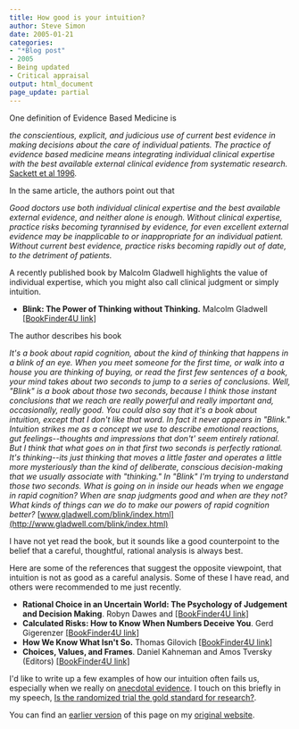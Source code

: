 ```yaml
---
title: How good is your intuition?
author: Steve Simon
date: 2005-01-21
categories:
- "*Blog post"
- 2005
- Being updated
- Critical appraisal
output: html_document
page_update: partial
---
```

One definition of Evidence Based Medicine is

*the conscientious, explicit, and judicious use of current best
evidence in making decisions about the care of individual patients.
The practice of evidence based medicine means integrating individual
clinical expertise with the best available external clinical evidence
from systematic research.* [Sackett et al
1996](http://bmj.bmjjournals.com/cgi/content/full/312/7023/71).

In the same article, the authors point out that

*Good doctors use both individual clinical expertise and the best
available external evidence, and neither alone is enough. Without
clinical expertise, practice risks becoming tyrannised by evidence,
for even excellent external evidence may be inapplicable to or
inappropriate for an individual patient. Without current best
evidence, practice risks becoming rapidly out of date, to the
detriment of patients.*

A recently published book by Malcolm Gladwell highlights the value of
individual expertise, which you might also call clinical judgment or
simply intuition.

- **Blink: The Power of Thinking without Thinking.** Malcolm Gladwell
[\[BookFinder4U
link\]](http://www.bookfinder4u.com/detail/0316172324.html)

The author describes his book

*It's a book about rapid cognition, about the kind of thinking that
happens in a blink of an eye. When you meet someone for the first
time, or walk into a house you are thinking of buying, or read the
first few sentences of a book, your mind takes about two seconds to
jump to a series of conclusions. Well, "Blink" is a book about those
two seconds, because I think those instant conclusions that we reach
are really powerful and really important and, occasionally, really
good. You could also say that it's a book about intuition, except
that I don't like that word. In fact it never appears in "Blink."
Intuition strikes me as a concept we use to describe emotional
reactions, gut feelings\--thoughts and impressions that don't' seem
entirely rational. But I think that what goes on in that first two
seconds is perfectly rational. It's thinking\--its just thinking that
moves a little faster and operates a little more mysteriously than the
kind of deliberate, conscious decision-making that we usually
associate with "thinking." In "Blink" I'm trying to understand
those two seconds. What is going on in inside our heads when we engage
in rapid cognition? When are snap judgments good and when are they
not? What kinds of things can we do to make our powers of rapid
cognition better?*
[www.gladwell.com/blink/index.html](http://www.gladwell.com/blink/index.html)

I have not yet read the book, but it sounds like a good counterpoint to
the belief that a careful, thoughtful, rational analysis is always best.

Here are some of the references that suggest the opposite viewpoint,
that intuition is not as good as a careful analysis. Some of these I
have read, and others were recommended to me just recently.

- **Rational Choice in an Uncertain World: The Psychology of Judgement
and Decision Making**. Robyn Dawes and [\[BookFinder4U
link\]](http://www.bookfinder4u.com/detail/076192275X.html)
- **Calculated Risks: How to Know When Numbers Deceive You**. Gerd
Gigerenzer [\[BookFinder4U
link\]](http://www.bookfinder4u.com/detail/0743254236.html)
- **How We Know What Isn't So.** Thomas Gilovich [\[BookFinder4U
link\]](http://www.bookfinder4u.com/detail/0029117062.html)
- **Choices, Values, and Frames**. Daniel Kahneman and Amos Tversky
(Editors) [\[BookFinder4U
link\]](http://www.bookfinder4u.com/detail/0521284147.html)

I'd like to write up a few examples of how our intuition often fails
us, especially when we really on [anecdotal
evidence](http://en.wikipedia.org/wiki/Anecdotal_evidence). I touch on
this briefly in my speech, [Is the randomized trial the gold standard
for
research?](http://www.pmean.com/weblog2004/GoldStandard.asp).

You can find an [earlier version][sim1] of this page on my [original website][sim2].


[sim1]: http://www.pmean.com/05/Intuition.html
[sim2]: http://www.pmean.com/original_site.html
